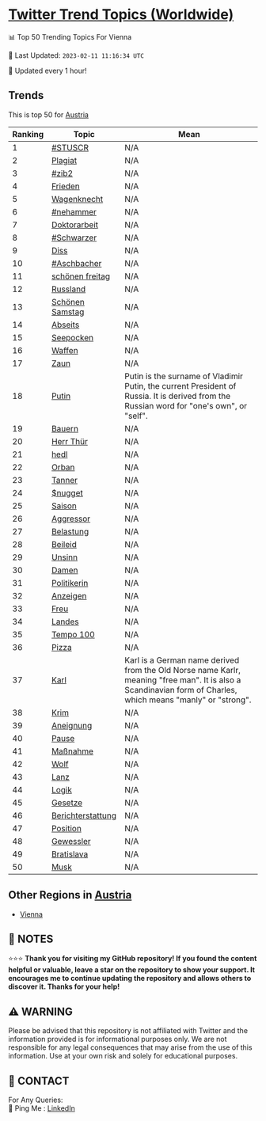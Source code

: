 [Twitter Trend Topics (Worldwide)](https://github.com/ErcinDedeoglu/Twitter-Trend-Topics)
==========


📊 Top 50 Trending Topics For Vienna

📆 Last Updated: `2023-02-11 11:16:34 UTC`

🔧 Updated every 1 hour!


## Trends

This is top 50 for [Austria](</Austria>)

| Ranking | Topic | Mean |
| ------- | ------------ | ------------ |
| 1 | [#STUSCR](http://twitter.com/search?q=%23STUSCR) | N/A |
| 2 | [Plagiat](http://twitter.com/search?q=Plagiat) | N/A |
| 3 | [#zib2](http://twitter.com/search?q=%23zib2) | N/A |
| 4 | [Frieden](http://twitter.com/search?q=Frieden) | N/A |
| 5 | [Wagenknecht](http://twitter.com/search?q=Wagenknecht) | N/A |
| 6 | [#nehammer](http://twitter.com/search?q=%23nehammer) | N/A |
| 7 | [Doktorarbeit](http://twitter.com/search?q=Doktorarbeit) | N/A |
| 8 | [#Schwarzer](http://twitter.com/search?q=%23Schwarzer) | N/A |
| 9 | [Diss](http://twitter.com/search?q=Diss) | N/A |
| 10 | [#Aschbacher](http://twitter.com/search?q=%23Aschbacher) | N/A |
| 11 | [schönen freitag](http://twitter.com/search?q=sch%c3%b6nen+freitag) | N/A |
| 12 | [Russland](http://twitter.com/search?q=Russland) | N/A |
| 13 | [Schönen Samstag](http://twitter.com/search?q=Sch%c3%b6nen+Samstag) | N/A |
| 14 | [Abseits](http://twitter.com/search?q=Abseits) | N/A |
| 15 | [Seepocken](http://twitter.com/search?q=Seepocken) | N/A |
| 16 | [Waffen](http://twitter.com/search?q=Waffen) | N/A |
| 17 | [Zaun](http://twitter.com/search?q=Zaun) | N/A |
| 18 | [Putin](http://twitter.com/search?q=Putin) | Putin is the surname of Vladimir Putin, the current President of Russia. It is derived from the Russian word for "one's own", or "self". |
| 19 | [Bauern](http://twitter.com/search?q=Bauern) | N/A |
| 20 | [Herr Thür](http://twitter.com/search?q=Herr+Th%c3%bcr) | N/A |
| 21 | [hedl](http://twitter.com/search?q=hedl) | N/A |
| 22 | [Orban](http://twitter.com/search?q=Orban) | N/A |
| 23 | [Tanner](http://twitter.com/search?q=Tanner) | N/A |
| 24 | [$nugget](http://twitter.com/search?q=%24nugget) | N/A |
| 25 | [Saison](http://twitter.com/search?q=Saison) | N/A |
| 26 | [Aggressor](http://twitter.com/search?q=Aggressor) | N/A |
| 27 | [Belastung](http://twitter.com/search?q=Belastung) | N/A |
| 28 | [Beileid](http://twitter.com/search?q=Beileid) | N/A |
| 29 | [Unsinn](http://twitter.com/search?q=Unsinn) | N/A |
| 30 | [Damen](http://twitter.com/search?q=Damen) | N/A |
| 31 | [Politikerin](http://twitter.com/search?q=Politikerin) | N/A |
| 32 | [Anzeigen](http://twitter.com/search?q=Anzeigen) | N/A |
| 33 | [Freu](http://twitter.com/search?q=Freu) | N/A |
| 34 | [Landes](http://twitter.com/search?q=Landes) | N/A |
| 35 | [Tempo 100](http://twitter.com/search?q=Tempo+100) | N/A |
| 36 | [Pizza](http://twitter.com/search?q=Pizza) | N/A |
| 37 | [Karl](http://twitter.com/search?q=Karl) | Karl is a German name derived from the Old Norse name Karlr, meaning "free man". It is also a Scandinavian form of Charles, which means "manly" or "strong". |
| 38 | [Krim](http://twitter.com/search?q=Krim) | N/A |
| 39 | [Aneignung](http://twitter.com/search?q=Aneignung) | N/A |
| 40 | [Pause](http://twitter.com/search?q=Pause) | N/A |
| 41 | [Maßnahme](http://twitter.com/search?q=Ma%c3%9fnahme) | N/A |
| 42 | [Wolf](http://twitter.com/search?q=Wolf) | N/A |
| 43 | [Lanz](http://twitter.com/search?q=Lanz) | N/A |
| 44 | [Logik](http://twitter.com/search?q=Logik) | N/A |
| 45 | [Gesetze](http://twitter.com/search?q=Gesetze) | N/A |
| 46 | [Berichterstattung](http://twitter.com/search?q=Berichterstattung) | N/A |
| 47 | [Position](http://twitter.com/search?q=Position) | N/A |
| 48 | [Gewessler](http://twitter.com/search?q=Gewessler) | N/A |
| 49 | [Bratislava](http://twitter.com/search?q=Bratislava) | N/A |
| 50 | [Musk](http://twitter.com/search?q=Musk) | N/A |



## Other Regions in [Austria](</Austria>)

* [Vienna](</Austria/Vienna.md>)



## 📝 NOTES

⭐⭐⭐ **Thank you for visiting my GitHub repository! If you found the content helpful or valuable, leave a star on the repository to show your support. It encourages me to continue updating the repository and allows others to discover it. Thanks for your help!**


## ⚠️ WARNING

Please be advised that this repository is not affiliated with Twitter and the information provided is for informational purposes only. We are not responsible for any legal consequences that may arise from the use of this information. Use at your own risk and solely for educational purposes.


## 📨 CONTACT

 For Any Queries:  
            🏓 Ping Me : [LinkedIn](https://www.linkedin.com/in/ercindedeoglu/)
